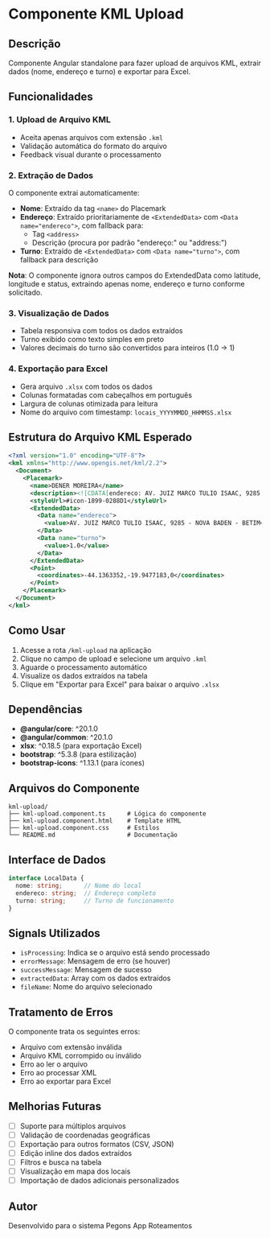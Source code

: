 # Componente KML Upload

## Descrição
Componente Angular standalone para fazer upload de arquivos KML, extrair dados (nome, endereço e turno) e exportar para Excel.

## Funcionalidades

### 1. Upload de Arquivo KML
- Aceita apenas arquivos com extensão `.kml`
- Validação automática do formato do arquivo
- Feedback visual durante o processamento

### 2. Extração de Dados
O componente extrai automaticamente:
- **Nome**: Extraído da tag `<name>` do Placemark
- **Endereço**: Extraído prioritariamente de `<ExtendedData>` com `<Data name="endereco">`, com fallback para:
  - Tag `<address>`
  - Descrição (procura por padrão "endereço:" ou "address:")
- **Turno**: Extraído de `<ExtendedData>` com `<Data name="turno">`, com fallback para descrição

**Nota**: O componente ignora outros campos do ExtendedData como latitude, longitude e status, extraindo apenas nome, endereço e turno conforme solicitado.

### 3. Visualização de Dados
- Tabela responsiva com todos os dados extraídos
- Turno exibido como texto simples em preto
- Valores decimais do turno são convertidos para inteiros (1.0 → 1)

### 4. Exportação para Excel
- Gera arquivo `.xlsx` com todos os dados
- Colunas formatadas com cabeçalhos em português
- Largura de colunas otimizada para leitura
- Nome do arquivo com timestamp: `locais_YYYYMMDD_HHMMSS.xlsx`

## Estrutura do Arquivo KML Esperado

```xml
<?xml version="1.0" encoding="UTF-8"?>
<kml xmlns="http://www.opengis.net/kml/2.2">
  <Document>
    <Placemark>
      <name>DENER MOREIRA</name>
      <description><![CDATA[endereco: AV. JUIZ MARCO TULIO ISAAC, 9285 - NOVA BADEN - BETIM]]></description>
      <styleUrl>#icon-1899-0288D1</styleUrl>
      <ExtendedData>
        <Data name="endereco">
          <value>AV. JUIZ MARCO TULIO ISAAC, 9285 - NOVA BADEN - BETIM</value>
        </Data>
        <Data name="turno">
          <value>1.0</value>
        </Data>
      </ExtendedData>
      <Point>
        <coordinates>-44.1363352,-19.9477183,0</coordinates>
      </Point>
    </Placemark>
  </Document>
</kml>
```

## Como Usar

1. Acesse a rota `/kml-upload` na aplicação
2. Clique no campo de upload e selecione um arquivo `.kml`
3. Aguarde o processamento automático
4. Visualize os dados extraídos na tabela
5. Clique em "Exportar para Excel" para baixar o arquivo `.xlsx`

## Dependências

- **@angular/core**: ^20.1.0
- **@angular/common**: ^20.1.0
- **xlsx**: ^0.18.5 (para exportação Excel)
- **bootstrap**: ^5.3.8 (para estilização)
- **bootstrap-icons**: ^1.13.1 (para ícones)

## Arquivos do Componente

```
kml-upload/
├── kml-upload.component.ts      # Lógica do componente
├── kml-upload.component.html    # Template HTML
├── kml-upload.component.css     # Estilos
└── README.md                    # Documentação
```

## Interface de Dados

```typescript
interface LocalData {
  nome: string;      // Nome do local
  endereco: string;  // Endereço completo
  turno: string;     // Turno de funcionamento
}
```

## Signals Utilizados

- `isProcessing`: Indica se o arquivo está sendo processado
- `errorMessage`: Mensagem de erro (se houver)
- `successMessage`: Mensagem de sucesso
- `extractedData`: Array com os dados extraídos
- `fileName`: Nome do arquivo selecionado

## Tratamento de Erros

O componente trata os seguintes erros:
- Arquivo com extensão inválida
- Arquivo KML corrompido ou inválido
- Erro ao ler o arquivo
- Erro ao processar XML
- Erro ao exportar para Excel

## Melhorias Futuras

- [ ] Suporte para múltiplos arquivos
- [ ] Validação de coordenadas geográficas
- [ ] Exportação para outros formatos (CSV, JSON)
- [ ] Edição inline dos dados extraídos
- [ ] Filtros e busca na tabela
- [ ] Visualização em mapa dos locais
- [ ] Importação de dados adicionais personalizados

## Autor

Desenvolvido para o sistema Pegons App Roteamentos
